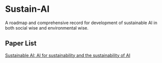 # Sustain-AI
A roadmap and comprehensive record for development of sustainable AI in both social wise and environmental wise.

## Paper List
[Sustainable AI: AI for sustainability and the sustainability of AI](https://link.springer.com/article/10.1007/s43681-021-00043-6)
